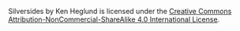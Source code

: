 Silversides by Ken Heglund is licensed under the [Creative Commons Attribution-NonCommercial-ShareAlike 4.0 International License](http://creativecommons.org/licenses/by-nc-sa/4.0/).
